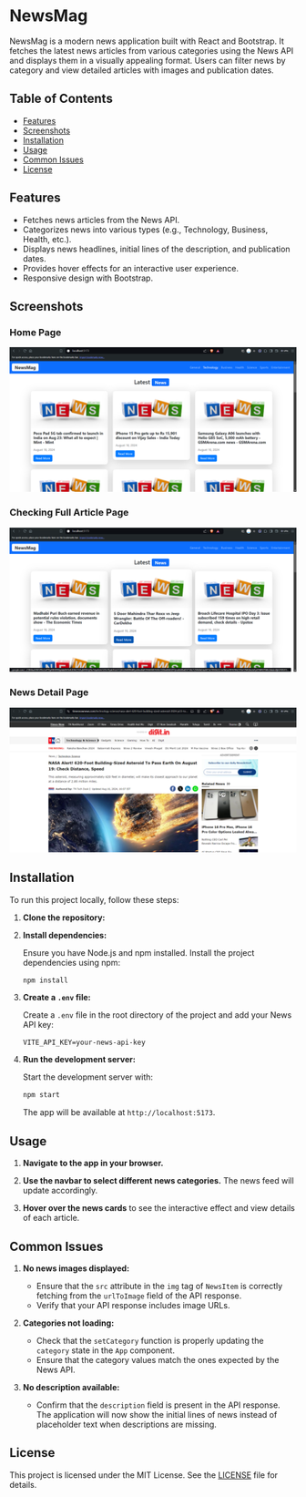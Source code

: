 # NewsMag

NewsMag is a modern news application built with React and Bootstrap. It fetches the latest news articles from various categories using the News API and displays them in a visually appealing format. Users can filter news by category and view detailed articles with images and publication dates.

## Table of Contents

- [Features](#features)
- [Screenshots](#screenshots)
- [Installation](#installation)
- [Usage](#usage)
- [Common Issues](#common-issues)
- [License](#license)

## Features

- Fetches news articles from the News API.
- Categorizes news into various types (e.g., Technology, Business, Health, etc.).
- Displays news headlines, initial lines of the description, and publication dates.
- Provides hover effects for an interactive user experience.
- Responsive design with Bootstrap.

## Screenshots

### Home Page
![Home Page](./screenshots/pg1.png)

### Checking Full Article Page
![Checking Full Article Page](./screenshots/pg4.png)

### News Detail Page
![News Detail Page](./screenshots/pg3.png)

## Installation

To run this project locally, follow these steps:

1. **Clone the repository:**
   
3. **Install dependencies:**

    Ensure you have Node.js and npm installed. Install the project dependencies using npm:

    ```bash
    npm install
    ```

4. **Create a `.env` file:**

    Create a `.env` file in the root directory of the project and add your News API key:

    ```env
    VITE_API_KEY=your-news-api-key
    ```

5. **Run the development server:**

    Start the development server with:

    ```bash
    npm start
    ```

    The app will be available at `http://localhost:5173`.

## Usage

1. **Navigate to the app in your browser.**

2. **Use the navbar to select different news categories.** The news feed will update accordingly.

3. **Hover over the news cards** to see the interactive effect and view details of each article.

## Common Issues

1. **No news images displayed:**

   - Ensure that the `src` attribute in the `img` tag of `NewsItem` is correctly fetching from the `urlToImage` field of the API response.
   - Verify that your API response includes image URLs.

2. **Categories not loading:**

   - Check that the `setCategory` function is properly updating the `category` state in the `App` component.
   - Ensure that the category values match the ones expected by the News API.

3. **No description available:**

   - Confirm that the `description` field is present in the API response. The application will now show the initial lines of news instead of placeholder text when descriptions are missing.

## License

This project is licensed under the MIT License. See the [LICENSE](./LICENSE) file for details.
